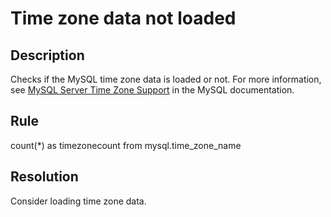 # Time zone data not loaded

## Description
Checks if the MySQL time zone data is loaded or not. 
For more information, see [MySQL Server Time Zone Support](https://dev.mysql.com/doc/refman/8.0/en/time-zone-support.html) in the MySQL documentation. 

## Rule
 count(*) as timezonecount from mysql.time_zone_name

## Resolution
Consider loading time zone data.